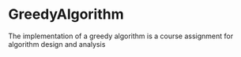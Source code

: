 # GreedyAlgorithm 
 The implementation of a greedy algorithm is a course assignment for algorithm design and analysis
